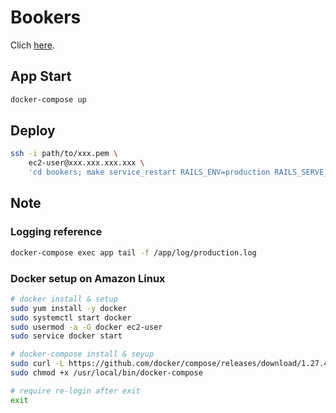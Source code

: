 # Bookers

Clich [here](http://bookers2.takat0-h0rikosh1.com/).

## App Start

```sh
docker-compose up
```

## Deploy

```sh
ssh -i path/to/xxx.pem \
    ec2-user@xxx.xxx.xxx.xxx \
    'cd bookers; make service_restart RAILS_ENV=production RAILS_SERVE_STATIC_FILES=true'
```

## Note

### Logging reference

```sh
docker-compose exec app tail -f /app/log/production.log
```

### Docker setup on Amazon Linux

```sh
# docker install & setup
sudo yum install -y docker
sudo systemctl start docker
sudo usermod -a -G docker ec2-user
sudo service docker start

# docker-compose install & seyup
sudo curl -L https://github.com/docker/compose/releases/download/1.27.4/docker-compose-`uname -s`-`uname -m` -o /usr/local/bin/docker-compose
sudo chmod +x /usr/local/bin/docker-compose

# require re-login after exit
exit
```
